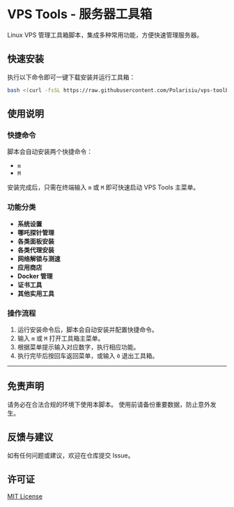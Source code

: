 # VPS Tools - 服务器工具箱

Linux VPS 管理工具箱脚本，集成多种常用功能，方便快速管理服务器。

## 快速安装

执行以下命令即可一键下载安装并运行工具箱：

```bash
bash <(curl -fsSL https://raw.githubusercontent.com/Polarisiu/vps-toolbox/main/iu.sh)
```

## 使用说明

### 快捷命令

脚本会自动安装两个快捷命令：

  - `m`
  - `M`

安装完成后，只需在终端输入 `m` 或 `M` 即可快速启动 VPS Tools 主菜单。

### 功能分类

  * **系统设置**
  * **哪吒探针管理**
  * **各类面板安装**
  * **各类代理安装**
  * **网络解锁与测速**
  * **应用商店**
  * **Docker 管理**
  * **证书工具**
  * **其他实用工具**

### 操作流程

1.  运行安装命令后，脚本会自动安装并配置快捷命令。
2.  输入 `m` 或 `M` 打开工具箱主菜单。
3.  根据菜单提示输入对应数字，执行相应功能。
4.  执行完毕后按回车返回菜单，或输入 `0` 退出工具箱。

-----

## 免责声明

请务必在合法合规的环境下使用本脚本。
使用前请备份重要数据，防止意外发生。

## 反馈与建议

如有任何问题或建议，欢迎在仓库提交 Issue。

## 许可证

[MIT License](https://opensource.org/licenses/MIT)

